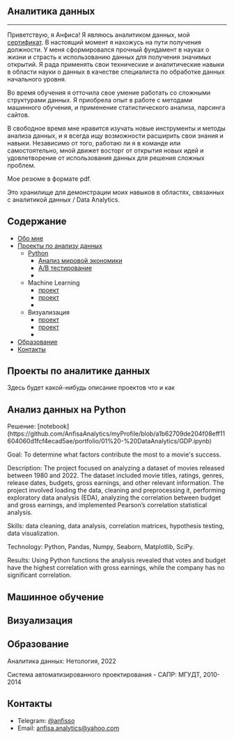 <h2 id="about">Аналитика данных</h2>

*** 
Приветствую, я Анфиса! Я являюсь аналитиком данных, мой [сертификат](https://github.com/AnfisaAnalytics/myProfile/blob/eb560867ebc51615d8c81b7ddb83ab86522ccdbf/file/%D0%A1%D0%B5%D1%80%D1%82%D0%B8%D1%84%D0%B8%D0%BA%D0%B0%D1%82%20%D0%BD%D0%B5%D1%82%D0%BE%D0%BB%D0%BE%D0%B3%D0%B8%D1%8F.pdf). В настоящий момент я нахожусь на пути получения должности. У меня сформировался прочный фундамент в науках о жизни и страсть к использованию данных для получения значимых открытий. Я рада применять свои технические и аналитические навыки в области науки о данных в качестве специалиста по обработке данных начального уровня.

Во время обучения я отточила свое умение работать со сложными структурами данных. Я приобрела опыт в работе с методами машинного обучения, и применение статистического анализа, парсинга сайтов. 

В свободное время мне нравится изучать новые инструменты и методы анализа данных, и я всегда ищу возможности расширить свои знания и навыки. Независимо от того, работаю ли я в команде или самостоятельно, мной движет восторг от открытия новых идей и удовлетворение от использования данных для решения сложных проблем.

Мое резюме в формате pdf.

Это хранилище для демонстрации моих навыков в областях, связанных с аналитикой данных / Data Analytics.

## Содержание
<ul>
  <li><a href="#about">Обо мне</a></li>
  <li>
    <a href="#project">Проекты по анализу данных
     <ul> 
         <li>Python
    <ul>
      <li><a href="#p1">Анализ мировой экономики</a></li>
      <li><a href="#p2">A/B тестирование</a></li>
      <li><a href="#p3"></a></li>
    </ul>
  </li>
  <li>Machine Learning
    <ul>
      <li><a href="#p4">проект</a></li>
      <li><a href="#p5">проект</a></li>
      <li><a href="#p6"></a></li>
    </ul>
  </li>
  <li>Визуализация
    <ul>
      <li><a href="#p1">проект</a></li>
      <li><a href="#p2">проект</a></li>
      <li><a href="#p2"></a></li>
    </ul>
  </li>
</a>
         </ul>
</li>
  <li><a href="#education">Образование</a></li>
  <li><a href="#contacts">Контакты</a></li>
</ul>


<h2 id="project">Проекты по аналитике данных</h2>
 Здесь будет какой-нибудь описание проектов что и как 
 <h2 id="p1">Анализ данных на Python</h2>
 Решение: [notebook](https://github.com/AnfisaAnalytics/myProfile/blob/a1b62709de204f08eff11604060d1fcf4ecad5ae/portfolio/01%20-%20DataAnalytics/GDP.ipynb)


 
 
Goal: To determine what factors contribute the most to a movie's success.

Description: The project focused on analyzing a dataset of movies released between 1980 and 2022. The dataset included movie titles, ratings, genres, release dates, budgets, gross earnings, and other relevant information. The project involved loading the data, cleaning and preprocessing it, performing exploratory data analysis (EDA), analyzing the correlation between budget and gross earnings, and implemented Pearson’s correlation statistical analysis.

Skills: data cleaning, data analysis, correlation matrices, hypothesis testing, data visualization.

Technology: Python, Pandas, Numpy, Seaborn, Matplotlib, SciPy.

Results: Using Python functions the analysis revealed that votes and budget have the highest correlation with gross earnings, while the company has no significant correlation.


<h2 id="p2">Машинное обучение</h2>
<h2 id="p3">Визуализация</h2>
  
  

<h2 id="education">Образование</h2>

Аналитика данных: Нетология, 2022

Система автоматизированного проектирования - САПР: МГУДТ, 2010-2014


<h2 id="contacts">Контакты</h2>

* Telegram: [@anfisso](https://t.me/anfisso)
* Email: [anfisa.analytics@yahoo.com](https://mail.yahoo.com)
